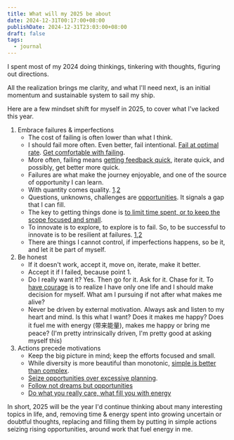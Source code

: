 ```yaml
---
title: What will my 2025 be about
date: 2024-12-31T00:17:00+08:00
publishDate: 2024-12-31T23:03:00+08:00
draft: false
tags:
  - journal
---
```



I spent most of my 2024 doing thinkings, tinkering with thoughts, figuring out directions.

All the realization brings me clarity, and what I'll need next, is an initial momentum and sustainable system to sail my ship.

Here are a few mindset shift for myself in 2025, to cover what I've lacked this year.

1. Embrace failures & imperfections
	- The cost of failing is often lower than what I think.
	- I should fail more often. Even better, fail intentional.  [Fail at optimal rate](https://www.askell.blog/the-optimal-rate-of-failure/). [Get comfortable with failing](https://www.linkedin.com/posts/chloe-shih_lessonslearned-lifelessons-personalgrowth-activity-7269474225579532288-nniw/).
	- More often, failing means [getting feedback quick](https://x.com/dontbesilent12/status/1857825315202187648/?s=12&rw_tt_thread=True), iterate quick, and possibly, get better more quick.
	- Failures are what make the journey enjoyable, and one of the source of opportunity I can learn.
	- With quantity comes quality. [1](https://www.linkedin.com/posts/chloe-shih_lessonslearned-lifelessons-personalgrowth-activity-7269474225579532288-nniw/).[2](https://x.com/randfish/status/1376614750109450245?t=FGJk8kCt9pMIZTE3Skvhkw)
	- Questions, unknowns, challenges are [opportunities](https://zhuolisam.github.io/blog/shape-of-unknowns/). It signals a gap that I can fill.
	- The key to getting things done is [to limit time spent, or to keep the scope focused and small](https://zhuolisam.github.io/blog/a-new-perspective-on-productivity/).
	- To innovate is to explore, to explore is to fail. So, to be successful to innovate is to be resilient at failures. [1](https://www.youtube.com/watch?v=oqi7mIhgFFc),[2](https://www.youtube.com/watch?v=AoGmfcsoADI)
	- There are things I cannot control, if imperfections happens, so be it,  and let it be part of myself.
1. Be honest
	- If it doesn't work, accept it, move on, iterate, make it better.
	- Accept it if I failed, because point 1. 
	- Do I really want it? Yes. Then go for it. Ask for it. Chase for it. To [have courage](https://www.instagram.com/reel/C4IUK2dPFyJ/) is to realize I have only one life and I should make decision for myself. What am I pursuing if not after what makes me alive?
	- Never be driven by external motivation. Always ask and listen to my heart and mind. Is this what I want? Does it makes me happy? Does it fuel me with energy (带来能量), makes me happy or bring me peace? (I'm pretty intrinsically driven, I'm pretty good at asking myself this)
2. Actions precede motivations
	- Keep the big picture in mind; keep the efforts focused and small.
	- While diversity is more beautiful than monotonic, [simple is better than complex](https://peps.python.org/pep-0020/).
	- [Seize opportunities over excessive planning](https://pmarchive.com/guide_to_career_planning_part2.html).
	- [Follow not dreams but opportunities](https://www.youtube.com/watch?v=W3I3kAg2J7w)
	- [Do what you really care, what fill you with energy](https://www.youtube.com/watch?v=Elsh6-tcYRA)

In short, 2025 will be the year I'd continue thinking about many interesting topics in life, and, removing time & energy spent into growing uncertain or doubtful thoughts, replacing and filling them by putting in simple actions seizing rising opportunities, around work that fuel energy in me.
